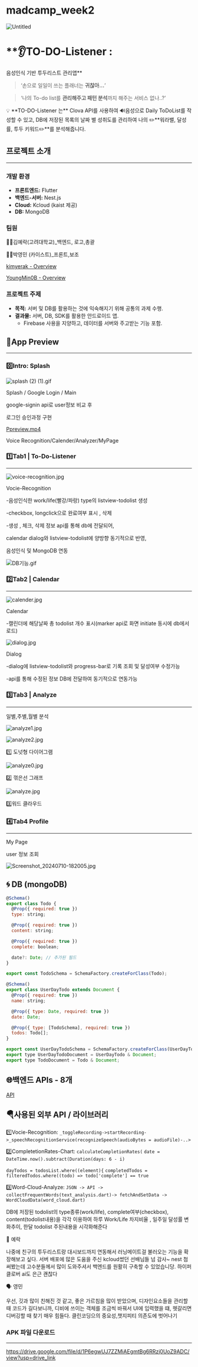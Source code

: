 # madcamp_week2


![Untitled](https://prod-files-secure.s3.us-west-2.amazonaws.com/f6cb388f-3934-47d6-9928-26d2e10eb0fc/69f523c1-bda1-4145-bf69-d54bde38459b/Untitled.png)
# **👂TO-DO-Listener : 
음성인식 기반 투두리스트 관리앱**

> ‘손으로 일일이 쓰는 플래너는 **귀찮아…**’
> 

> ‘나의 To-do list를 **관리해주고 패턴 분석**까지 해주는 서비스 없나..?’
> 

<aside>
💡 **TO-DO-Listener 는**
Clova API를 사용하여 🔊음성으로 Daily ToDoList를 작성할 수 있고, DB에 저장된 목록의 날짜 별 성취도를 관리하여 나의 
✏️**워라밸, 달성률, 투두 키워드✏️**를 분석해줍니다.

</aside>

## **프로젝트 소개**

---

### **개발 환경**

- **프론트엔드:** Flutter
- **백엔드-서버:** Nest.js
- **Cloud:** Kcloud (kaist 제공)
- **DB:** MongoDB

### **팀원**

🏋️‍♂️김예락(고려대학교)_백엔드, 로고,총괄

🏋️‍♂️박영민 (카이스트)_프론트,보조

[kimyerak - Overview](https://github.com/kimyerak)

[YoungMin0B - Overview](https://github.com/YoungMin0B)

### **프로젝트 주제**

- **목적:** 서버 및 DB를 활용하는 것에 익숙해지기 위해 공통의 과제 수행.
- **결과물:** 서버, DB, SDK를 활용한 안드로이드 앱.
    - Firebase 사용을 지양하고, 데이터를 서버와 주고받는 기능 포함.

## **📱App Preview**

---

### 0️⃣Intro: Splash

![splash (2) (1).gif](https://prod-files-secure.s3.us-west-2.amazonaws.com/f6cb388f-3934-47d6-9928-26d2e10eb0fc/65ebe066-91bb-41cb-a637-4f9a457d8744/splash_(2)_(1).gif)

Splash / Google Login / Main                                                                                                                                                                                                       

google-signin api로 user정보 비교 후 

로그인 승인과정 구현

[Ppreview.mp4](https://prod-files-secure.s3.us-west-2.amazonaws.com/f6cb388f-3934-47d6-9928-26d2e10eb0fc/49f211cc-d6af-4323-97a2-9abb2f48b994/Ppreview.mp4)

Voice Recognition/Calender/Analyzer/MyPage

### 1️⃣Tab1 |  To-Do-Listener

---

![voice-recognition.jpg](https://prod-files-secure.s3.us-west-2.amazonaws.com/f6cb388f-3934-47d6-9928-26d2e10eb0fc/fbce834b-6e8e-4989-b908-f2ea0ede943b/voice-recognition.jpg)

Vocie-Recognition

-음성인식한 work/life(빨강/파랑) type의 listview-todolist 생성

-checkbox, longclick으로 완료여부 표시 , 삭제

-생성 , 체크, 삭제 정보 api를 통해 db에 전달되어, 

calendar dialog와 listview-todolist에 양방향 동기적으로  반영, 

음성인식 및 MongoDB 연동

![DB기능.gif](https://prod-files-secure.s3.us-west-2.amazonaws.com/f6cb388f-3934-47d6-9928-26d2e10eb0fc/7e13b461-4175-4ea3-a006-5d536e9b7b67/DB%EA%B8%B0%EB%8A%A5.gif)

### 2️⃣Tab2 | Calendar

---

![calender.jpg](https://prod-files-secure.s3.us-west-2.amazonaws.com/f6cb388f-3934-47d6-9928-26d2e10eb0fc/dea7e7cf-a28d-4ef6-87d1-36202f982fd4/calender.jpg)

Calendar

-캘린더에 해당날짜 총 todolist 개수 표시(marker api로 화면 initiate 동시에 db에서 로드)

![dialog.jpg](https://prod-files-secure.s3.us-west-2.amazonaws.com/f6cb388f-3934-47d6-9928-26d2e10eb0fc/3ee83a80-80a2-40b3-b426-646a2d765044/dialog.jpg)

Dialog

-dialog에 listview-todolist와 progress-bar로 기록 조회 및 달성여부 수정가능

-api를 통해 수정된 정보 DB에 전달하여 동기적으로 연동가능

### 3️⃣Tab3 | Analyze

---

일별,주별,월별 분석

![analyze1.jpg](https://prod-files-secure.s3.us-west-2.amazonaws.com/f6cb388f-3934-47d6-9928-26d2e10eb0fc/d75c9468-cc07-45a4-baa2-fc8dfcf27243/analyze1.jpg)

![analyze2.jpg](https://prod-files-secure.s3.us-west-2.amazonaws.com/f6cb388f-3934-47d6-9928-26d2e10eb0fc/b381dd85-b869-4957-ac2f-c859d3be0fe7/analyze2.jpg)

1️⃣ 도넛형 다이어그램

![analyze0.jpg](https://prod-files-secure.s3.us-west-2.amazonaws.com/f6cb388f-3934-47d6-9928-26d2e10eb0fc/9b8b5474-3ac5-468c-8811-5fb92c8dc1b9/analyze0.jpg)

2️⃣ 꺾은선 그래프

![analyze.jpg](https://prod-files-secure.s3.us-west-2.amazonaws.com/f6cb388f-3934-47d6-9928-26d2e10eb0fc/7fba20a7-743b-49f2-ad4e-09f0d1640046/analyze.jpg)

3️⃣워드 클라우드

### 4️⃣Tab4 Profile

---

My Page

user 정보 조회

![Screenshot_20240710-182005.jpg](https://prod-files-secure.s3.us-west-2.amazonaws.com/f6cb388f-3934-47d6-9928-26d2e10eb0fc/e47a59d1-c8f0-4c72-93d2-ecf5272dbe05/Screenshot_20240710-182005.jpg)

## 🌀 DB (mongoDB)

```jsx
@Schema()
export class Todo {
  @Prop({ required: true })
  type: string;

  @Prop({ required: true })
  content: string;

  @Prop({ required: true })
  complete: boolean;

  date?: Date; // 추가된 필드
}

export const TodoSchema = SchemaFactory.createForClass(Todo);
```

```jsx
@Schema()
export class UserDayTodo extends Document {
  @Prop({ required: true })
  name: string;

  @Prop({ type: Date, required: true })
  date: Date;

  @Prop({ type: [TodoSchema], required: true })
  todos: Todo[];
}

export const UserDayTodoSchema = SchemaFactory.createForClass(UserDayTodo);
export type UserDayTodoDocument = UserDayTodo & Document;
export type TodoDocument = Todo & Document;
```

## 🌐백엔드 APIs - 8개

[API](https://www.notion.so/e0348b87c7ad4226aebb513eae97adac?pvs=21)

## 🪂사용된 외부 API / 라이브러리

1️⃣Vocie-Recognition: `_toggleRecording->startRecording->_speechRecognitionService(recognizeSpeech(audioBytes = audioFile)-..>`

2️⃣CompletetionRates-Chart:  `calculateCompletionRates(`
`date = DateTime.now().subtract(Duration(days: 6 - i)`

`dayTodos = todosList.where((element){`
`completedTodos = filteredTodos.where((todo) => todo['complete'] == true`

3️⃣Word-Cloud-Analyze: `JSON -> API -> collectFrequentWords(text_analysis.dart)-> fetchAndSetData -> WordCloudData(word_cloud.dart)`

DB에 저장된 todolist의 type종류(work/life), complete여부(checkbox), content(todolist내용)을 각각 이용하여 하루 Work/Life 차지비율 , 일주일 달성률 변화추이, 한달 todolist 주된내용을 시각화해준다 

<aside>
💭 예락

나중에 친구의 투두리스트랑 대시보드까지 연동해서 러닝메이트걸 불러오는 기능을 확장해보고 싶다. 서버 배포에 많은 도움을 주신 kcloud썼던 선배님들 넘 감사~ nest 첨 써봤는데 고수분들께서 많이 도와주셔서 백엔드를 원활히 구축할 수 있었습니당. 하이퍼클로버 ai도 은근 괜찮다

</aside>

<aside>
🗣 영민

우선, 깃과 많이 친해진 것 같고, 좋은 가르침을 많이 받았으며, 디자인요소들을 관리할때 코드가 길다보니까, 디비에 쓰이는 객체를 조금씩 바꿔서 UI에 입력했을 떄, 헷갈리면 디버깅할 때 찾기 매우 힘들다. 클린코딩으의 중요성,챗지피티 의존도에 벗어나기

</aside>

### APK 파일 다운로드

---

https://drive.google.com/file/d/1P6egwUJ7ZZMiAEgmtBg6RRzj0UoZ9ADC/view?usp=drive_link
